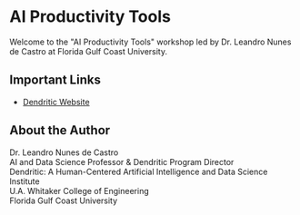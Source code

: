 # AI Productivity Tools

Welcome to the "AI Productivity Tools" workshop led by Dr. Leandro Nunes de Castro at Florida Gulf Coast University.

## Important Links

- [Dendritic Website](https://www.fgcu.edu/eng/dendritic-institute/)

## About the Author

Dr. Leandro Nunes de Castro <br>
AI and Data Science Professor & Dendritic Program Director <br>
Dendritic: A Human-Centered Artificial Intelligence and Data Science Institute <br>
U.A. Whitaker College of Engineering<br>
Florida Gulf Coast University
